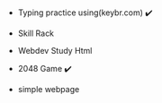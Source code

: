 - Typing practice using(keybr.com) ✔️

- Skill Rack

- Webdev Study Html

- 2048 Game  ✔️

- simple webpage 